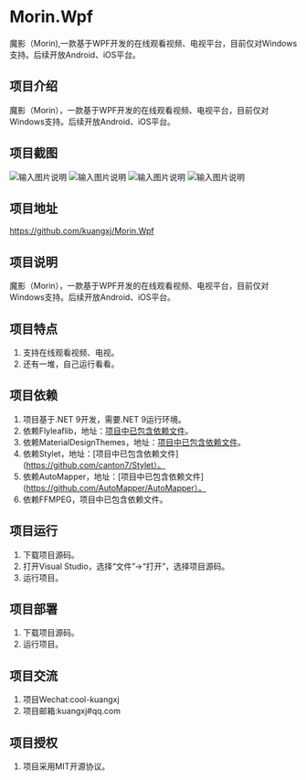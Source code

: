 # Morin.Wpf
魔影（Morin),一款基于WPF开发的在线观看视频、电视平台，目前仅对Windows支持。后续开放Android、iOS平台。

## 项目介绍
魔影（Morin），一款基于WPF开发的在线观看视频、电视平台，目前仅对Windows支持。后续开放Android、iOS平台。

## 项目截图
![输入图片说明]("https://github.com/kuangxj/Morin.Wpf/blob/main/Morin.Wpf/Resources/Images/ex_01.png")
![输入图片说明]("https://github.com/kuangxj/Morin.Wpf/blob/main/Morin.Wpf/Resources/Images/ex_02.png")
![输入图片说明]("https://github.com/kuangxj/Morin.Wpf/blob/main/Morin.Wpf/Resources/Images/ex_03.png")
![输入图片说明]("https://github.com/kuangxj/Morin.Wpf/blob/main/Morin.Wpf/Resources/Images/ex_04.png")
## 项目地址
https://github.com/kuangxj/Morin.Wpf

## 项目说明
魔影（Morin），一款基于WPF开发的在线观看视频、电视平台，目前仅对Windows支持。后续开放Android、iOS平台。 

## 项目特点
1. 支持在线观看视频、电视。
2. 还有一堆，自己运行看看。


## 项目依赖
1. 项目基于.NET 9开发，需要.NET 9运行环境。
2. 依赖Flyleaflib，地址：[项目中已包含依赖文件](https://github.com/SuRGeoNix/Flyleaf)。
3. 依赖MaterialDesignThemes，地址：[项目中已包含依赖文件](https://github.com/MaterialDesignInXAML/MaterialDesignInXamlToolkit)。
4. 依赖Stylet，地址：[项目中已包含依赖文件](https://github.com/canton7/Stylet）。
5. 依赖AutoMapper，地址：[项目中已包含依赖文件](https://github.com/AutoMapper/AutoMapper）。
6. 依赖FFMPEG，项目中已包含依赖文件。

## 项目运行
1. 下载项目源码。
2. 打开Visual Studio，选择“文件”->“打开”，选择项目源码。
3. 运行项目。

## 项目部署
1. 下载项目源码。
2. 运行项目。

## 项目交流
1. 项目Wechat:cool-kuangxj
2. 项目邮箱:kuangxj#qq.com

## 项目授权
1. 项目采用MIT开源协议。
